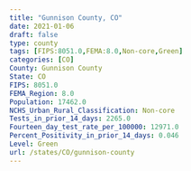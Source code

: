 ```yaml
---
title: "Gunnison County, CO"
date: 2021-01-06
draft: false
type: county
tags: [FIPS:8051.0,FEMA:8.0,Non-core,Green]
categories: [CO]
County: Gunnison County
State: CO
FIPS: 8051.0
FEMA_Region: 8.0
Population: 17462.0
NCHS_Urban_Rural_Classification: Non-core
Tests_in_prior_14_days: 2265.0
Fourteen_day_test_rate_per_100000: 12971.0
Percent_Positivity_in_prior_14_days: 0.046
Level: Green
url: /states/CO/gunnison-county
---
```



